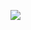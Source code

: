 ![](https://freight.cargo.site/w/3000/q/94/i/432a6f5f7f1d63941b0effe82d49a95685521644d06547ef037249480ab67704/BENE_PREVIEW_02.mp4---Comp-1_04013.jpg)




